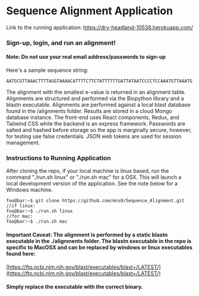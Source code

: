 # Sequence Alignment Application

Link to the running application:
[https://dry-headland-10538.herokuapp.com/
](https://dry-headland-10538.herokuapp.com/)



### Sign-up, login, and run an alignment!
#### Note: Do not use your real email address/passwords to sign-up

 
Here's a sample sequence string: 

```
AATGCGTTAAACTTTTAGGTAAAACATTTTCTTCTATTTTTTGATTATAATCCCCTCCAAATGTTAAATG
```
The alignment with the smallest e-value is returned in an alignment table.
Alignments are structured and performed via the Biopython library and a blastn
executable. Alignments are performed against a local blast database found in
the /alignments folder. Results are stored in a cloud Mongo database instance.
The front-end uses React components, Redux, and Tailwind CSS while the backend
is an express framework. Passwords are salted and hashed before storage so the
app is marginally secure, however, for testing use false credentials. JSON web tokens are used for session management. 

### Instructions to Running Application 

After cloning the repo, if your local machine is linux based, run the command "./run.sh linux" or "./run.sh mac" for a OSX. This will launch a local development version of the application. See the note below for a Windows machine. 

```console
foo@bar:~$ git clone https://github.com/mns0/Sequence_Alignment.git
//if linux:
foo@bar:~$ ./run.sh linux
//for mac:
foo@bar:~$ ./run.sh mac
```


#### Important Caveat: The alignment is performed by a static blastn executable in the ./alignments folder. The blastn executable in the repo is specific to MacOSX and can be replaced by windows or linux executables found here: 
[https://ftp.ncbi.nlm.nih.gov/blast/executables/blast+/LATEST/](https://ftp.ncbi.nlm.nih.gov/blast/executables/blast+/LATEST/)

#### Simply replace the executable with the correct binary. 

 
